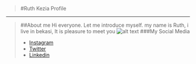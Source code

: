 >#Ruth Kezia Profile
---
>##About me
>Hi everyone. Let me introduce myself. my name is Ruth, i live in bekasi, It is pleasure to meet you
![alt text](a.jpg)
>###My Social Media
>- [Instagram](https://www.instagram.com)
>- [Twitter](https://www.twitter.com)
>- [Linkedin](https://id.linkedin.com)

